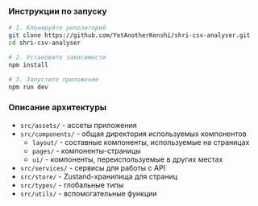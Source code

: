 ### Инструкции по запуску

```sh
# 1. Клонируйте репозиторий
git clone https://github.com/YetAnotherKenshi/shri-csv-analyser.git
cd shri-csv-analyser

# 2. Установите зависимости
npm install

# 3. Запустите приложение
npm run dev
```

### Описание архитектуры

-   `src/assets/` - ассеты приложения
-   `src/components/` - общая директория используемых компонентов
    -   `layout/` - составные компоненты, используемые на страницах
    -   `pages/` - компоненты-страницы
    -   `ui/` - компоненты, переиспользуемые в других местах
-   `src/services/` - сервисы для работы с API
-   `src/store/` - Zustand-хранилища для страниц
-   `src/types/` - глобальные типы
-   `src/utils/` - вспомогательные функции
